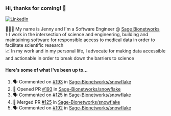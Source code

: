 ### Hi, thanks for coming! 👋
[![LinkedIn](https://img.shields.io/badge/-Jenny_V._Medina-0A66C2?style=flat-square?&logo=LinkedIn&logoColor=white)](https://www.linkedin.com/in/jenny-v-medina-a53a0332/)

👩🏻‍💻 My name is Jenny and I'm a Software Engineer @ [Sage Bionetworks](https://sagebionetworks.org/)\
⚕️ I work in the intersection of science and engineering, building and maintaining software for responsible access to medical data in order to facilitate scientific research\
📈 In my work and in my personal life, I advocate for making data accessible and actionable in order to break down the barriers to science

#### Here's some of what I've been up to...

<!--START_SECTION:activity-->
1. 🗣 Commented on [#193](https://github.com/Sage-Bionetworks/snowflake/pull/193#issuecomment-2797232001) in [Sage-Bionetworks/snowflake](https://github.com/Sage-Bionetworks/snowflake)
2. 💪 Opened PR [#193](https://github.com/Sage-Bionetworks/snowflake/pull/193) in [Sage-Bionetworks/snowflake](https://github.com/Sage-Bionetworks/snowflake)
3. 🗣 Commented on [#125](https://github.com/Sage-Bionetworks/snowflake/pull/125#issuecomment-2795604902) in [Sage-Bionetworks/snowflake](https://github.com/Sage-Bionetworks/snowflake)
4. 🎉 Merged PR [#125](https://github.com/Sage-Bionetworks/snowflake/pull/125) in [Sage-Bionetworks/snowflake](https://github.com/Sage-Bionetworks/snowflake)
5. 🗣 Commented on [#192](https://github.com/Sage-Bionetworks/snowflake/pull/192#issuecomment-2795600904) in [Sage-Bionetworks/snowflake](https://github.com/Sage-Bionetworks/snowflake)
<!--END_SECTION:activity-->
